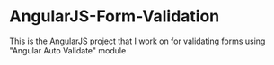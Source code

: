 # AngularJS-Form-Validation
This is the AngularJS project that I work on for validating forms using "Angular Auto Validate" module
